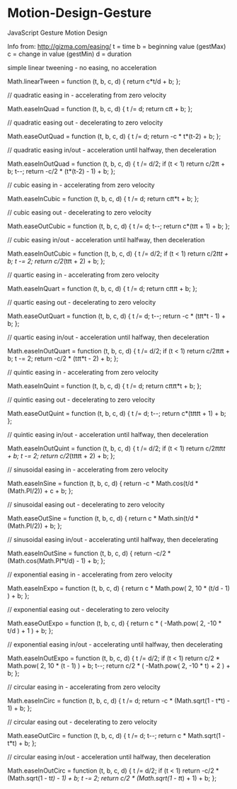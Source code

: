 # Motion-Design-Gesture
JavaScript Gesture Motion Design


Info from: http://gizma.com/easing/
t = time
b = beginning value  (gestMax)
c = change in value  (gestMin) 
d = duration





simple linear tweening - no easing, no acceleration


Math.linearTween = function (t, b, c, d) {
	return c*t/d + b;
};
		

// quadratic easing in - accelerating from zero velocity


Math.easeInQuad = function (t, b, c, d) {
	t /= d;
	return c*t*t + b;
};
		

// quadratic easing out - decelerating to zero velocity


Math.easeOutQuad = function (t, b, c, d) {
	t /= d;
	return -c * t*(t-2) + b;
};

		

// quadratic easing in/out - acceleration until halfway, then deceleration


Math.easeInOutQuad = function (t, b, c, d) {
	t /= d/2;
	if (t < 1) return c/2*t*t + b;
	t--;
	return -c/2 * (t*(t-2) - 1) + b;
};


// cubic easing in - accelerating from zero velocity


Math.easeInCubic = function (t, b, c, d) {
	t /= d;
	return c*t*t*t + b;
};

		

// cubic easing out - decelerating to zero velocity


Math.easeOutCubic = function (t, b, c, d) {
	t /= d;
	t--;
	return c*(t*t*t + 1) + b;
};

		

// cubic easing in/out - acceleration until halfway, then deceleration


Math.easeInOutCubic = function (t, b, c, d) {
	t /= d/2;
	if (t < 1) return c/2*t*t*t + b;
	t -= 2;
	return c/2*(t*t*t + 2) + b;
};
	

// quartic easing in - accelerating from zero velocity


Math.easeInQuart = function (t, b, c, d) {
	t /= d;
	return c*t*t*t*t + b;
};

		

// quartic easing out - decelerating to zero velocity


Math.easeOutQuart = function (t, b, c, d) {
	t /= d;
	t--;
	return -c * (t*t*t*t - 1) + b;
};

		

// quartic easing in/out - acceleration until halfway, then deceleration


Math.easeInOutQuart = function (t, b, c, d) {
	t /= d/2;
	if (t < 1) return c/2*t*t*t*t + b;
	t -= 2;
	return -c/2 * (t*t*t*t - 2) + b;
};


// quintic easing in - accelerating from zero velocity


Math.easeInQuint = function (t, b, c, d) {
	t /= d;
	return c*t*t*t*t*t + b;
};

		

// quintic easing out - decelerating to zero velocity


Math.easeOutQuint = function (t, b, c, d) {
	t /= d;
	t--;
	return c*(t*t*t*t*t + 1) + b;
};

		

// quintic easing in/out - acceleration until halfway, then deceleration


Math.easeInOutQuint = function (t, b, c, d) {
	t /= d/2;
	if (t < 1) return c/2*t*t*t*t*t + b;
	t -= 2;
	return c/2*(t*t*t*t*t + 2) + b;
};
		

// sinusoidal easing in - accelerating from zero velocity


Math.easeInSine = function (t, b, c, d) {
	return -c * Math.cos(t/d * (Math.PI/2)) + c + b;
};

		

// sinusoidal easing out - decelerating to zero velocity


Math.easeOutSine = function (t, b, c, d) {
	return c * Math.sin(t/d * (Math.PI/2)) + b;
};

		

// sinusoidal easing in/out - accelerating until halfway, then decelerating


Math.easeInOutSine = function (t, b, c, d) {
	return -c/2 * (Math.cos(Math.PI*t/d) - 1) + b;
};

		

// exponential easing in - accelerating from zero velocity


Math.easeInExpo = function (t, b, c, d) {
	return c * Math.pow( 2, 10 * (t/d - 1) ) + b;
};

		

// exponential easing out - decelerating to zero velocity


Math.easeOutExpo = function (t, b, c, d) {
	return c * ( -Math.pow( 2, -10 * t/d ) + 1 ) + b;
};

		

// exponential easing in/out - accelerating until halfway, then decelerating


Math.easeInOutExpo = function (t, b, c, d) {
	t /= d/2;
	if (t < 1) return c/2 * Math.pow( 2, 10 * (t - 1) ) + b;
	t--;
	return c/2 * ( -Math.pow( 2, -10 * t) + 2 ) + b;
};
		

// circular easing in - accelerating from zero velocity


Math.easeInCirc = function (t, b, c, d) {
	t /= d;
	return -c * (Math.sqrt(1 - t*t) - 1) + b;
};

		

// circular easing out - decelerating to zero velocity


Math.easeOutCirc = function (t, b, c, d) {
	t /= d;
	t--;
	return c * Math.sqrt(1 - t*t) + b;
};

		

// circular easing in/out - acceleration until halfway, then deceleration


Math.easeInOutCirc = function (t, b, c, d) {
	t /= d/2;
	if (t < 1) return -c/2 * (Math.sqrt(1 - t*t) - 1) + b;
	t -= 2;
	return c/2 * (Math.sqrt(1 - t*t) + 1) + b;
};
